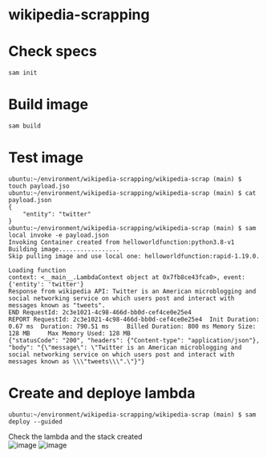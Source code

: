 # wikipedia-scrapping


Check specs
======================
    sam init
  
Build image
======================
    sam build
    
Test image
======================
    ubuntu:~/environment/wikipedia-scrapping/wikipedia-scrap (main) $ touch payload.jso
    ubuntu:~/environment/wikipedia-scrapping/wikipedia-scrap (main) $ cat payload.json 
    {
        "entity": "twitter"
    }
    ubuntu:~/environment/wikipedia-scrapping/wikipedia-scrap (main) $ sam local invoke -e payload.json 
    Invoking Container created from helloworldfunction:python3.8-v1
    Building image.................
    Skip pulling image and use local one: helloworldfunction:rapid-1.19.0.

    Loading function
    context: <__main__.LambdaContext object at 0x7fb8ce43fca0>, event: {'entity': 'twitter'}
    Response from wikipedia API: Twitter is an American microblogging and social networking service on which users post and interact with messages known as "tweets".
    END RequestId: 2c3e1021-4c98-466d-bb0d-cef4ce0e25e4
    REPORT RequestId: 2c3e1021-4c98-466d-bb0d-cef4ce0e25e4  Init Duration: 0.67 ms  Duration: 790.51 ms     Billed Duration: 800 ms Memory Size: 128 MB     Max Memory Used: 128 MB
    {"statusCode": "200", "headers": {"Content-type": "application/json"}, "body": "{\"message\": \"Twitter is an American microblogging and social networking service on which users post and interact with messages known as \\\"tweets\\\".\"}"}
    

Create and deploye lambda
======================
    ubuntu:~/environment/wikipedia-scrapping/wikipedia-scrap (main) $ sam deploy --guided
    
    
Check the lambda and the stack created    
![image](https://user-images.githubusercontent.com/8087964/120100561-ac23e280-c141-11eb-9c5d-c2c832d21231.png)
![image](https://user-images.githubusercontent.com/8087964/120100603-dd041780-c141-11eb-91c9-81bc8b99912b.png)

